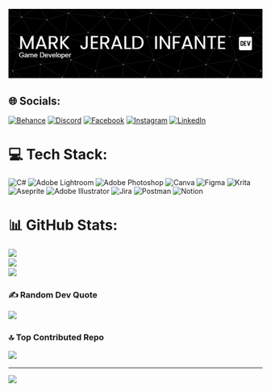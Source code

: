 ![Header](./github-header-image.png)
<!--
**markjeraldinfante/markjeraldinfante** is a ✨ _special_ ✨ repository because its `README.md` (this file) appears on your GitHub profile.
### Hey, I'm Mark Jerald Infante  👋
Here are some ideas to get you started:

- 🔭 I’m currently working on ...
- 🌱 I’m currently learning ...
- 👯 I’m looking to collaborate on ...
- 🤔 I’m looking for help with ...
- 💬 Ask me about ...
- 📫 How to reach me: ...
- 😄 Pronouns: ...
- ⚡ Fun fact: ...
-->

## 🌐 Socials:
[![Behance](https://img.shields.io/badge/Behance-1769ff?logo=behance&logoColor=white)](https://behance.net/markjeinfante) [![Discord](https://img.shields.io/badge/Discord-%237289DA.svg?logo=discord&logoColor=white)](https://discord.gg/_sehana) [![Facebook](https://img.shields.io/badge/Facebook-%231877F2.svg?logo=Facebook&logoColor=white)](https://facebook.com/niyo.juan.22) [![Instagram](https://img.shields.io/badge/Instagram-%23E4405F.svg?logo=Instagram&logoColor=white)](https://instagram.com/markjeraldfranciscoinfante) [![LinkedIn](https://img.shields.io/badge/LinkedIn-%230077B5.svg?logo=linkedin&logoColor=white)](https://linkedin.com/in/mark-jerald-infante-872a94245) 

# 💻 Tech Stack:
![C#](https://img.shields.io/badge/c%23-%23239120.svg?style=flat&logo=c-sharp&logoColor=white) ![Adobe Lightroom](https://img.shields.io/badge/Adobe%20Lightroom-31A8FF.svg?style=flat&logo=Adobe%20Lightroom&logoColor=white) ![Adobe Photoshop](https://img.shields.io/badge/adobephotoshop-%2331A8FF.svg?style=flat&logo=adobephotoshop&logoColor=white) ![Canva](https://img.shields.io/badge/Canva-%2300C4CC.svg?style=flat&logo=Canva&logoColor=white) 	![Figma](https://img.shields.io/badge/figma-%23F24E1E.svg?style=flat&logo=figma&logoColor=white) ![Krita](https://img.shields.io/badge/Krita-203759?style=flat&logo=krita&logoColor=EEF37B) ![Aseprite](https://img.shields.io/badge/Aseprite-FFFFFF?style=flat&logo=Aseprite&logoColor=#7D929E) ![Adobe Illustrator](https://img.shields.io/badge/adobeillustrator-%23FF9A00.svg?style=flat&logo=adobeillustrator&logoColor=white) ![Jira](https://img.shields.io/badge/jira-%230A0FFF.svg?style=flat&logo=jira&logoColor=white) ![Postman](https://img.shields.io/badge/Postman-FF6C37?style=flat&logo=postman&logoColor=white) ![Notion](https://img.shields.io/badge/Notion-%23000000.svg?style=flat&logo=notion&logoColor=white)
# 📊 GitHub Stats:
![](https://github-readme-stats.vercel.app/api?username=markjeraldinfante&theme=merko&hide_border=true&include_all_commits=false&count_private=false)<br/>
![](https://github-readme-streak-stats.herokuapp.com/?user=markjeraldinfante&theme=merko&hide_border=true)<br/>
![](https://github-readme-stats.vercel.app/api/top-langs/?username=markjeraldinfante&theme=merko&hide_border=true&include_all_commits=false&count_private=false&layout=compact)

### ✍️ Random Dev Quote
![](https://quotes-github-readme.vercel.app/api?type=horizontal&theme=merko)

### 🔝 Top Contributed Repo
![](https://github-contributor-stats.vercel.app/api?username=markjeraldinfante&limit=5&theme=gruvbox&combine_all_yearly_contributions=true)

---
[![](https://visitcount.itsvg.in/api?id=markjeraldinfante&icon=0&color=5)](https://visitcount.itsvg.in)

<!-- Proudly created with GPRM ( https://gprm.itsvg.in ) -->
